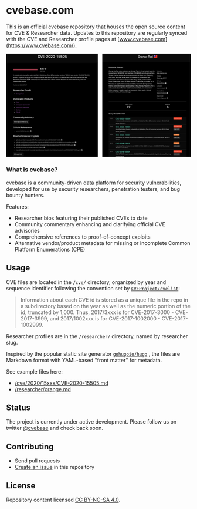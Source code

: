 # cvebase.com

This is an official cvebase repository that houses the open source content for CVE & Researcher data. Updates to this repository are regularly synced with the CVE and Researcher profile pages at [www.cvebase.com](https://www.cvebase.com/).

![](assets/cvebase_examples.png)

### What is cvebase?
cvebase is a community-driven data platform for security vulnerabilities, developed for use by security researchers, penetration testers, and bug bounty hunters.

Features:
* Researcher bios featuring their published CVEs to date
* Community commentary enhancing and clarifying official CVE advisories
* Comprehensive references to proof-of-concept exploits
* Alternative vendor/product metadata for missing or incomplete Common Platform Enumerations (CPE)

## Usage
CVE files are located in the `/cve/` directory, organized by year and sequence identifier following the convention set by [`CVEProject/cvelist`](https://github.com/CVEProject/cvelist):

> Information about each CVE id is stored as a unique file in the repo in a subdirectory based on the year as well as the numeric portion of the id, truncated by 1,000. Thus,  2017/3xxx is for CVE-2017-3000 - CVE-2017-3999, and 2017/1002xxx is for CVE-2017-1002000 - CVE-2017-1002999.

Researcher profiles are in the `/researcher/` directory, named by researcher slug.

Inspired by the popular static site generator [`gohugoio/hugo`](https://github.com/gohugoio/hugo) , the files are Markdown format with YAML-based "front matter" for metadata.

See example files here:
* [/cve/2020/15xxx/CVE-2020-15505.md](https://raw.githubusercontent.com/cvebase/cvebase.com/main/cve/2020/15xxx/CVE-2020-15505.md)
* [/researcher/orange.md](https://raw.githubusercontent.com/cvebase/cvebase.com/main/researcher/orange.md)

## Status
The project is currently under active development. Please follow us on twitter [@cvebase](https://twitter.com/cvebase) and check back soon.

## Contributing
* Send pull requests
* [Create an issue](https://github.com/cvebase/cvebase.com/issues) in this repository

## License
Repository content licensed [CC BY-NC-SA 4.0](https://creativecommons.org/licenses/by-nc-sa/4.0/).
